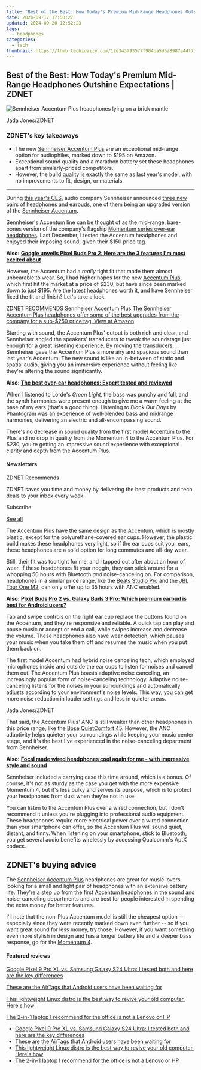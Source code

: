 ```yaml
---
title: "Best of the Best: How Today's Premium Mid-Range Headphones Outshine Expectations | ZDNET"
date: 2024-09-17 17:50:27
updated: 2024-09-20 12:52:23
tags:
  - headphones
categories:
  - tech
thumbnail: https://thmb.techidaily.com/12e343f93577f904ba5d5a8987a44f73ad92d686083b4e65611b76c354c55e2c.jpg
---
```


## Best of the Best: How Today's Premium Mid-Range Headphones Outshine Expectations | ZDNET

![Sennheiser Accentum Plus headphones lying on a brick mantle](https://www.zdnet.com/a/img/resize/7b152296d4622190e54b9aff5228d2b435cfe24a/2024/02/19/cbc2e0dc-b0ff-49a7-86f5-854ca244a48c/accentumplus4.jpg?auto=webp&width=1280)

Jada Jones/ZDNET

### ZDNET's key takeaways

* The new [Sennheiser Accentum Plus](https://buy.geni.us/Proxy.ashx?TSID=368250&GR%5FURL=https%3A%2F%2Fwww.amazon.com%2FSennheiser-ACCENTUM-Wireless-Bluetooth-Headphones%2Fdp%2FB0CT4SHWX4%3Ftag%3Dzd-buy-button-20%26ascsubtag%3D%5F%5FCOM%5FCLICK%5FID%5F%5F%7C14e76790-7afd-44e3-8ba6-3d5574c86995%7Cdtp&dtb=1) are an exceptional mid-range option for audiophiles, marked down to $195 on Amazon.
* Exceptional sound quality and a marathon battery set these headphones apart from similarly-priced competitors.
* However, the build quality is exactly the same as last year's model, with no improvements to fit, design, or materials.

---

During [this year's CES](https://www.zdnet.com/collection/ces-2024-whats-next-in-tech/), audio company Sennheiser announced [three new pairs of headphones and earbuds](https://www.zdnet.com/article/these-3-new-sennheiser-headphones-offer-something-for-every-type-of-audio-enthusiast/), one of them being an upgraded version of the [Sennheiser Accentum](https://www.zdnet.com/article/sennheisers-budget-headphones-sound-surprisingly-good-to-me-but-theres-one-problem/).

Sennheiser's Accentum line can be thought of as the mid-range, bare-bones version of the company's flagship [Momentum series over-ear headphones](https://www.zdnet.com/article/sennheiser-momentum-4-review/). Last December, I tested the Accentum headphones and enjoyed their imposing sound, given their $150 price tag.

**Also:** [**Google unveils Pixel Buds Pro 2: Here are the 3 features I'm most excited about**](https://www.zdnet.com/article/google-unveils-pixel-buds-pro-2-here-are-the-3-features-im-most-excited-about/)

However, the Accentum had a _really_ tight fit that made them almost unbearable to wear. So, I had higher hopes for the new [Accentum Plus](https://buy.geni.us/Proxy.ashx?TSID=368250&GR%5FURL=https%3A%2F%2Fwww.amazon.com%2FSennheiser-ACCENTUM-Wireless-Bluetooth-Headphones%2Fdp%2FB0CT4SHWX4%3Ftag%3Dzd-buy-button-20%26ascsubtag%3D%5F%5FCOM%5FCLICK%5FID%5F%5F%7C14e76790-7afd-44e3-8ba6-3d5574c86995%7Cdtp&dtb=1), which first hit the market at a price of $230, but have since been marked down to just $195\. Are the latest headphones worth it, and have Sennheiser fixed the fit and finish? Let's take a look. 

[ZDNET RECOMMENDS Sennheiser Accentum Plus The Sennheiser Accentum Plus headphones offer some of the best upgrades from the company for a sub-$250 price tag. View at Amazon](https://buy.geni.us/Proxy.ashx?TSID=368250&GR%5FURL=https%3A%2F%2Fwww.amazon.com%2FSennheiser-ACCENTUM-Wireless-Bluetooth-Headphones%2Fdp%2FB0CT4SHWX4%3Ftag%3Dzd-buy-button-20%26ascsubtag%3D%5F%5FCOM%5FCLICK%5FID%5F%5F%7C14e76790-7afd-44e3-8ba6-3d5574c86995%7Cdtp&dtb=1)

Starting with sound, the Accentum Plus' output is both rich and clear, and Sennheiser angled the speakers' transducers to tweak the soundstage just enough for a great listening experience. By moving the transducers, Sennheiser gave the Accentum Plus a more airy and spacious sound than last year's Accentum. The new sound is like an in-between of static and spatial audio, giving you an immersive experience without feeling like they're altering the sound significantly.

**Also: [The best over-ear headphones: Expert tested and reviewed](https://www.zdnet.com/article/best-over-ear-headphones/)**

When I listened to Lorde's _Green Light,_ the bass was punchy and full, and the synth harmonies were present enough to give me a warm feeling at the base of my ears (that's a good thing). Listening to _Black Out Days_ by Phantogram was an experience of well-blended bass and midrange harmonies, delivering an electric and all-encompassing sound. 

There's no decrease in sound quality from the first model Accentum to the Plus and no drop in quality from the Momentum 4 to the Accentum Plus. For $230, you're getting an impressive sound experience with exceptional clarity and depth from the Accentum Plus.

#### Newsletters

ZDNET Recommends

ZDNET saves you time and money by delivering the best products and tech deals to your inbox every week.

 Subscribe

[See all](https://www.zdnet.com/newsletters/)

The Accentum Plus have the same design as the Accentum, which is mostly plastic, except for the polyurethane-covered ear cups. However, the plastic build makes these headphones very light, so if the ear cups suit your ears, these headphones are a solid option for long commutes and all-day wear. 

Still, their fit was too tight for me, and I tapped out after about an hour of wear. If these headphones fit your noggin, they can stick around for a whopping 50 hours with Bluetooth _and_ noise-canceling on. For comparison, headphones in a similar price range, like the [Beats Studio Pro](https://www.zdnet.com/article/beats-studio-pro-review/) and the [JBL Tour One M2](https://www.zdnet.com/article/forget-sony-and-bose-these-jbl-headphones-are-my-sleeper-pick-for-best-of-2023/), can only offer up to 35 hours with ANC enabled.

**Also:** [**Pixel Buds Pro 2 vs. Galaxy Buds 3 Pro: Which premium earbud is best for Android users?**](https://www.zdnet.com/article/pixel-buds-pro-2-vs-galaxy-buds-3-pro-which-premium-earbud-is-best-for-android-users/)

Tap and swipe controls on the right ear cup replace the buttons found on the Accentum, and they're responsive and reliable. A quick tap can play and pause music or accept or end a call, while swipes increase and decrease the volume. These headphones also have wear detection, which pauses your music when you take them off and resumes the music when you put them back on.

The first model Accentum had hybrid noise canceling tech, which employed microphones inside and outside the ear cups to listen for noises and cancel them out. The Accentum Plus boasts adaptive noise canceling, an increasingly popular form of noise-canceling technology. Adaptive noise-canceling listens for the noises in your surroundings and automatically adjusts according to your environment's noise levels. This way, you can get more noise reduction in louder settings and less in quieter areas. 

Jada Jones/ZDNET

That said, the Accentum Plus' ANC is still weaker than other headphones in this price range, like the [Bose QuietComfort 45](https://www.zdnet.com/article/bose-quiet-comfort-45-review/). However, the ANC adaptivity helps quieten your surroundings while keeping your music center stage, and it's the best I've experienced in the noise-canceling department from Sennheiser. 

**Also:** [**Focal made wired headphones cool again for me - with impressive style and sound**](https://www.zdnet.com/article/focal-made-wired-headphones-cool-again-for-me-with-impressive-style-and-sound/)

Sennheiser included a carrying case this time around, which is a bonus. Of course, it's not as sturdy as the case you get with the more expensive Momentum 4, but it's less bulky and serves its purpose, which is to protect your headphones from dust when they're not in use.

You can listen to the Accentum Plus over a wired connection, but I don't recommend it unless you're plugging into professional audio equipment. These headphones require more electrical power over a wired connection than your smartphone can offer, so the Accentum Plus will sound quiet, distant, and tinny. When listening on your smartphone, stick to Bluetooth; you get several audio benefits wirelessly by accessing Qualcomm's AptX codecs.

## ZDNET's buying advice

The [Sennheiser Accentum Plus](https://click.linksynergy.com/deeplink?id=IokOf8qagZo&mid=42592&u1=zd-%5F%5FCOM%5FCLICK%5FID%5F%5F-dtp&murl=https%3A%2F%2Fwww.sennheiser-hearing.com%2Fen-US%2Fp%2Faccentum-plus-wireless%2F) headphones are great for music lovers looking for a small and light pair of headphones with an extensive battery life. They're a step up from the first [Accentum headphones](https://buy.geni.us/Proxy.ashx?TSID=368250&GR%5FURL=https%3A%2F%2Fwww.amazon.com%2FSennheiser-Consumer-Audio-Bluetooth-Headphones%2Fdp%2FB0CHFJJNZ7%2F%3Ftag%3Dzd-buy-button-20%26ascsubtag%3D%5F%5FCOM%5FCLICK%5FID%5F%5F%7C14e76790-7afd-44e3-8ba6-3d5574c86995%7Cdtp&dtb=1) in the sound and noise-canceling departments and are best for people interested in spending the extra money for better features. 

I'll note that the non-Plus Accentum model is still the cheapest option -- especially since they were recently marked down even further -- so if you want great sound for less money, try those. However, if you want something even more stylish in design and has a longer battery life and a deeper bass response, go for the [Momentum 4](https://buy.geni.us/Proxy.ashx?TSID=368250&GR%5FURL=https%3A%2F%2Fwww.amazon.com%2FSennheiser-Momentum-Wireless-Headphones-Crystal-Clear%2Fdp%2FB0B6GHW1SX%3Ftag%3Dzd-buy-button-20%26ascsubtag%3D%5F%5FCOM%5FCLICK%5FID%5F%5F%7C14e76790-7afd-44e3-8ba6-3d5574c86995%7Cdtp&dtb=1).

#### Featured reviews

[Google Pixel 9 Pro XL vs. Samsung Galaxy S24 Ultra: I tested both and here are the key differences](https://www.zdnet.com/article/google-pixel-9-pro-xl-vs-samsung-galaxy-s24-ultra/ "Google Pixel 9 Pro XL vs. Samsung Galaxy S24 Ultra: I tested both and here are the key differences")

[These are the AirTags that Android users have been waiting for](https://www.zdnet.com/article/these-are-the-airtags-that-android-users-have-been-waiting-for/ "These are the AirTags that Android users have been waiting for")

[This lightweight Linux distro is the best way to revive your old computer. Here's how](https://www.zdnet.com/article/this-lightweight-linux-distro-is-the-best-way-to-revive-your-old-computer-heres-how/ "This lightweight Linux distro is the best way to revive your old computer. Here's how")

[The 2-in-1 laptop I recommend for the office is not a Lenovo or HP](https://www.zdnet.com/article/one-of-the-most-versatile-2-in-1-laptops-ive-tested-is-not-a-lenovo-or-hp/ "The 2-in-1 laptop I recommend for the office is not a Lenovo or HP")

* [Google Pixel 9 Pro XL vs. Samsung Galaxy S24 Ultra: I tested both and here are the key differences](https://www.zdnet.com/article/google-pixel-9-pro-xl-vs-samsung-galaxy-s24-ultra/ "Google Pixel 9 Pro XL vs. Samsung Galaxy S24 Ultra: I tested both and here are the key differences")
* [These are the AirTags that Android users have been waiting for](https://www.zdnet.com/article/these-are-the-airtags-that-android-users-have-been-waiting-for/ "These are the AirTags that Android users have been waiting for")
* [This lightweight Linux distro is the best way to revive your old computer. Here's how](https://www.zdnet.com/article/this-lightweight-linux-distro-is-the-best-way-to-revive-your-old-computer-heres-how/ "This lightweight Linux distro is the best way to revive your old computer. Here's how")
* [The 2-in-1 laptop I recommend for the office is not a Lenovo or HP](https://www.zdnet.com/article/one-of-the-most-versatile-2-in-1-laptops-ive-tested-is-not-a-lenovo-or-hp/ "The 2-in-1 laptop I recommend for the office is not a Lenovo or HP")

<ins class="adsbygoogle"
     style="display:block"
     data-ad-format="autorelaxed"
     data-ad-client="ca-pub-7571918770474297"
     data-ad-slot="1223367746"></ins>



<ins class="adsbygoogle"
     style="display:block"
     data-ad-client="ca-pub-7571918770474297"
     data-ad-slot="8358498916"
     data-ad-format="auto"
     data-full-width-responsive="true"></ins>
